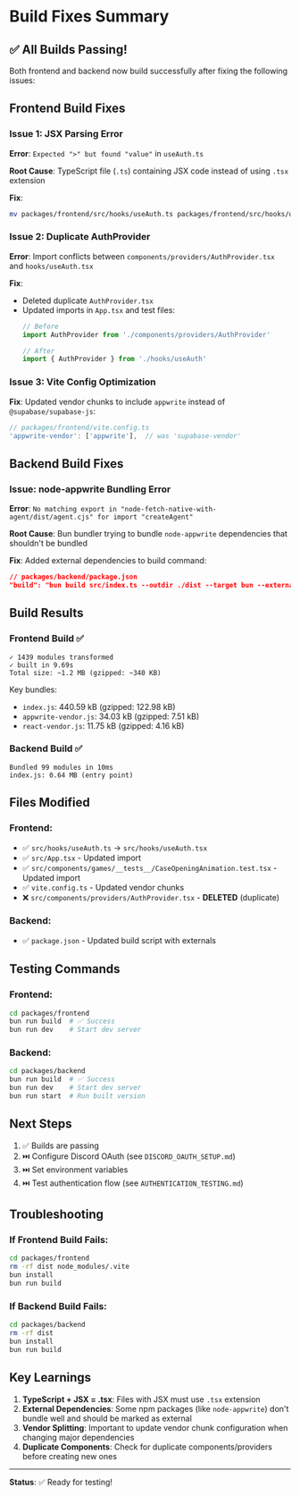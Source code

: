 # Build Fixes Summary

## ✅ All Builds Passing!

Both frontend and backend now build successfully after fixing the following issues:

## Frontend Build Fixes

### Issue 1: JSX Parsing Error
**Error**: `Expected ">" but found "value"` in `useAuth.ts`

**Root Cause**: TypeScript file (`.ts`) containing JSX code instead of using `.tsx` extension

**Fix**:
```bash
mv packages/frontend/src/hooks/useAuth.ts packages/frontend/src/hooks/useAuth.tsx
```

### Issue 2: Duplicate AuthProvider
**Error**: Import conflicts between `components/providers/AuthProvider.tsx` and `hooks/useAuth.tsx`

**Fix**: 
- Deleted duplicate `AuthProvider.tsx`
- Updated imports in `App.tsx` and test files:
  ```typescript
  // Before
  import AuthProvider from './components/providers/AuthProvider'
  
  // After
  import { AuthProvider } from './hooks/useAuth'
  ```

### Issue 3: Vite Config Optimization
**Fix**: Updated vendor chunks to include `appwrite` instead of `@supabase/supabase-js`:
```typescript
// packages/frontend/vite.config.ts
'appwrite-vendor': ['appwrite'],  // was 'supabase-vendor'
```

## Backend Build Fixes

### Issue: node-appwrite Bundling Error
**Error**: `No matching export in "node-fetch-native-with-agent/dist/agent.cjs" for import "createAgent"`

**Root Cause**: Bun bundler trying to bundle `node-appwrite` dependencies that shouldn't be bundled

**Fix**: Added external dependencies to build command:
```json
// packages/backend/package.json
"build": "bun build src/index.ts --outdir ./dist --target bun --external node-appwrite --external @supabase/supabase-js --external pg --external socket.io --external hono"
```

## Build Results

### Frontend Build ✅
```
✓ 1439 modules transformed
✓ built in 9.69s
Total size: ~1.2 MB (gzipped: ~340 KB)
```

Key bundles:
- `index.js`: 440.59 kB (gzipped: 122.98 kB)
- `appwrite-vendor.js`: 34.03 kB (gzipped: 7.51 kB)
- `react-vendor.js`: 11.75 kB (gzipped: 4.16 kB)

### Backend Build ✅
```
Bundled 99 modules in 10ms
index.js: 0.64 MB (entry point)
```

## Files Modified

### Frontend:
- ✅ `src/hooks/useAuth.ts` → `src/hooks/useAuth.tsx`
- ✅ `src/App.tsx` - Updated import
- ✅ `src/components/games/__tests__/CaseOpeningAnimation.test.tsx` - Updated import
- ✅ `vite.config.ts` - Updated vendor chunks
- ❌ `src/components/providers/AuthProvider.tsx` - **DELETED** (duplicate)

### Backend:
- ✅ `package.json` - Updated build script with externals

## Testing Commands

### Frontend:
```bash
cd packages/frontend
bun run build  # ✅ Success
bun run dev    # Start dev server
```

### Backend:
```bash
cd packages/backend
bun run build  # ✅ Success
bun run dev    # Start dev server
bun run start  # Run built version
```

## Next Steps

1. ✅ Builds are passing
2. ⏭️ Configure Discord OAuth (see `DISCORD_OAUTH_SETUP.md`)
3. ⏭️ Set environment variables
4. ⏭️ Test authentication flow (see `AUTHENTICATION_TESTING.md`)

## Troubleshooting

### If Frontend Build Fails:
```bash
cd packages/frontend
rm -rf dist node_modules/.vite
bun install
bun run build
```

### If Backend Build Fails:
```bash
cd packages/backend
rm -rf dist
bun install
bun run build
```

## Key Learnings

1. **TypeScript + JSX = .tsx**: Files with JSX must use `.tsx` extension
2. **External Dependencies**: Some npm packages (like `node-appwrite`) don't bundle well and should be marked as external
3. **Vendor Splitting**: Important to update vendor chunk configuration when changing major dependencies
4. **Duplicate Components**: Check for duplicate components/providers before creating new ones

---

**Status**: ✅ Ready for testing!

